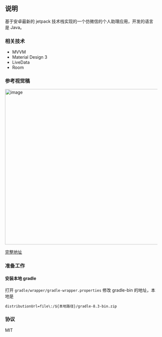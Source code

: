 ## 说明

基于安卓最新的 jetpack 技术栈实现的一个仿微信的个人助理应用，开发的语言是 Java。

### 相关技术
+ MVVM
+ Material Design 3
+ LiveData
+ Room


### 参考视觉稿

<img width="513" alt="image" src="https://github.com/user-attachments/assets/7be54d8b-03cc-48f9-917a-7eb1c5109e4b">

[完整地址](
https://www.figma.com/design/cvpC33GRSIFRU1dD6QrCp4/%E5%BE%AE%E4%BF%A18.0%EF%BC%8C%E7%94%A8%E6%88%B7%E7%95%8C%E9%9D%A2%E9%87%8D%E6%9E%84%EF%BD%9CMONK.REN-(Community)?node-id=337-19277&t=mTU36KK4pD6SG6bt-0)


### 准备工作

#### 安装本地 gradle

打开 `gradle/wrapper/gradle-wrapper.properties` 修改 gradle-bin 的地址，本地是

`distributionUrl=file\:/${本地路径}/gradle-8.3-bin.zip`


### 协议
MIT
